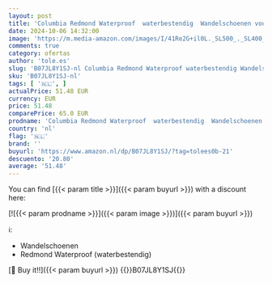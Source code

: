 ```yaml
---
layout: post
title: 'Columbia Redmond Waterproof  waterbestendig  Wandelschoenen voor Kinderen  Zwart  Black/Flame   34 EU'
date: 2024-10-06 14:32:00
image: 'https://m.media-amazon.com/images/I/41Re2G+il0L._SL500_._SL400_.jpg'
comments: true
category: ofertas
author: 'tole.es'
slug: 'B07JL8Y1SJ-nl Columbia Redmond Waterproof waterbestendig Wandelschoenen...'
sku: 'B07JL8Y1SJ-nl'
tags: [ '🇳🇱', ]
actualPrice: 51.48 EUR
currency: EUR
price: 51.48
comparePrice: 65.0 EUR
prodname: 'Columbia Redmond Waterproof  waterbestendig  Wandelschoenen voor Kinderen  Zwart  Black/Flame   34 EU'
country: 'nl'
flag: '🇳🇱'
brand: ''
buyurl: 'https://www.amazon.nl/dp/B07JL8Y1SJ/?tag=tolees0b-21'
descuento: '20.80'
average: '51.48'
---
```


You can find [{{< param title >}}]({{< param buyurl >}}) with a discount here:

[![{{< param prodname >}}]({{< param image >}})]({{< param buyurl >}})

ℹ️:

- Wandelschoenen
- Redmond Waterproof (waterbestendig)

[🛒 Buy it!!]({{< param buyurl >}})
{{<world>}}B07JL8Y1SJ{{</world>}}
